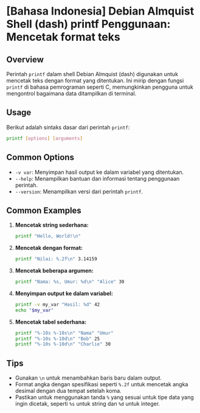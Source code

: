 # [Bahasa Indonesia] Debian Almquist Shell (dash) printf Penggunaan: Mencetak format teks

## Overview
Perintah `printf` dalam shell Debian Almquist (dash) digunakan untuk mencetak teks dengan format yang ditentukan. Ini mirip dengan fungsi `printf` di bahasa pemrograman seperti C, memungkinkan pengguna untuk mengontrol bagaimana data ditampilkan di terminal.

## Usage
Berikut adalah sintaks dasar dari perintah `printf`:

```bash
printf [options] [arguments]
```

## Common Options
- `-v var`: Menyimpan hasil output ke dalam variabel yang ditentukan.
- `--help`: Menampilkan bantuan dan informasi tentang penggunaan perintah.
- `--version`: Menampilkan versi dari perintah `printf`.

## Common Examples

1. **Mencetak string sederhana:**
   ```bash
   printf "Hello, World!\n"
   ```

2. **Mencetak dengan format:**
   ```bash
   printf "Nilai: %.2f\n" 3.14159
   ```

3. **Mencetak beberapa argumen:**
   ```bash
   printf "Nama: %s, Umur: %d\n" "Alice" 30
   ```

4. **Menyimpan output ke dalam variabel:**
   ```bash
   printf -v my_var "Hasil: %d" 42
   echo "$my_var"
   ```

5. **Mencetak tabel sederhana:**
   ```bash
   printf "%-10s %-10s\n" "Nama" "Umur"
   printf "%-10s %-10d\n" "Bob" 25
   printf "%-10s %-10d\n" "Charlie" 30
   ```

## Tips
- Gunakan `\n` untuk menambahkan baris baru dalam output.
- Format angka dengan spesifikasi seperti `%.2f` untuk mencetak angka desimal dengan dua tempat setelah koma.
- Pastikan untuk menggunakan tanda `%` yang sesuai untuk tipe data yang ingin dicetak, seperti `%s` untuk string dan `%d` untuk integer.
